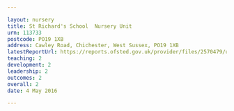 ```yaml
---

layout: nursery
title: St Richard's School  Nursery Unit
urn: 113733
postcode: PO19 1XB
address: Cawley Road, Chichester, West Sussex, PO19 1XB
latestReportUrl: https://reports.ofsted.gov.uk/provider/files/2570479/urn/113733.pdf
teaching: 2
development: 2
leadership: 2
outcomes: 2
overall: 2
date: 4 May 2016

---
```

